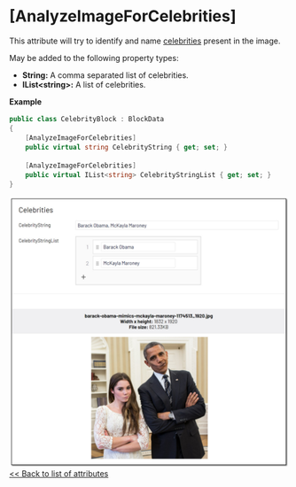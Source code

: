 # [AnalyzeImageForCelebrities]
This attribute will try to identify and name [celebrities](https://docs.microsoft.com/en-us/azure/cognitive-services/computer-vision/concept-detecting-domain-content) present in the image.

May be added to the following property types:

- **String:** A comma separated list of celebrities.
- **IList&lt;string&gt;:** A list of celebrities.

**Example**
``` C#
public class CelebrityBlock : BlockData
{
    [AnalyzeImageForCelebrities]
    public virtual string CelebrityString { get; set; }

    [AnalyzeImageForCelebrities]
    public virtual IList<string> CelebrityStringList { get; set; }
}
```
![Celebrities](./img/Celebrities.jpg)
[<< Back to list of attributes](../Attributes.md)